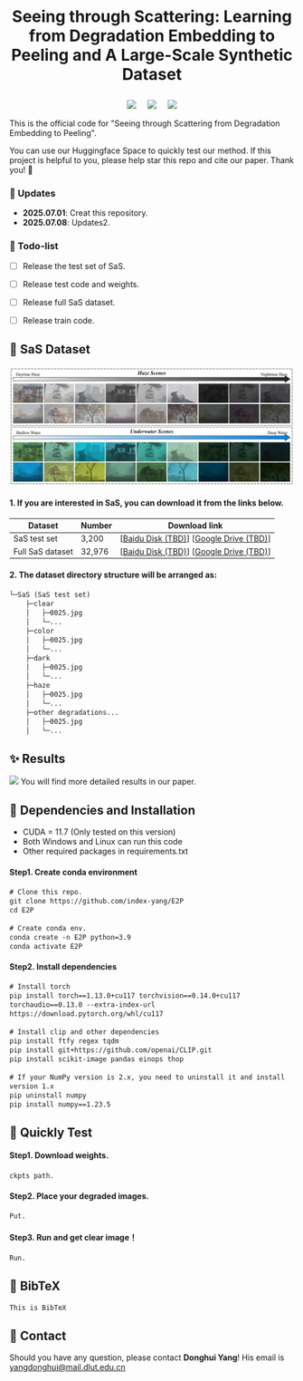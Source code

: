 # <p align=center> Seeing through Scattering: Learning from Degradation  Embedding to Peeling and A Large-Scale Synthetic Dataset </p>

<p align=center>
<a href='https://index-yang.github.io/E2P'><img src='https://img.shields.io/badge/Paper-arxiv-b31b1b.svg'></a> &nbsp;&nbsp;&nbsp;
<a href='https://index-yang.github.io/E2P'><img src='https://img.shields.io/badge/Project page-E2P-1bb41b.svg'></a> &nbsp;&nbsp;&nbsp;
<a href='https://huggingface.co/spaces/IndexYang/E2P-space'><img src='https://img.shields.io/badge/Space-Huggingface-ffd700.svg'></a>
</p>


This is the official code for "Seeing through Scattering from Degradation Embedding to Peeling".

You can use our Huggingface Space to quickly test our method. If this project is helpful to you, please help star this repo and cite our paper. Thank you! 🙏



### :mega: Updates
- **2025.07.01**: Creat this repository.
- **2025.07.08**: Updates2.
<!-- ### :sparkles: Highlights: 
- SaS
- E2P
- SOTA -->
### :page_facing_up: Todo-list
- [ ] Release the test set of SaS.
- [ ] Release test code and weights.
- [ ] Release full SaS dataset.
- [ ] Release train code.


## :rocket: SaS Dataset   
<!-- We will be made this dataset public as soon as possible! -->
<img src='./figures/dataset.png'>

<!-- <table align="center">
<thead>
<tr>
<th>Dataset</th>
<th>Number</th>
<th>Download link</th>
</tr>
</thead>
<tbody align="center">
<tr>
<td>SaS test set</td>
<td>3,200</td>
<td>[<a href="">Baidu Disk (TBD)</a>] [<a href="">Google Drive (TBD)</a>]</td>
</tr>
<tr>
<td>Full SaS dataset</td>
<td>32,976</td>
<td>[<a href="">Baidu Disk (TBD)</a>] [<a href="">Google Drive (TBD)</a>]</td>
</tr>
</tbody>
</table> -->
#### 1. If you are interested in SaS, you can download it from the links below.
| Dataset&#xA;           | Number&#xA; | Download link&#xA;                             |
| ---------------------- | ----------- | ---------------------------------------------- |
| SaS test set&#xA;     | 3,200&#xA;  | \[<a href="">Baidu Disk (TBD)</a>] \[<a href="">Google Drive (TBD)</a>]&#xA; |
| Full SaS dataset&#xA; | 32,976&#xA; | \[<a href="">Baidu Disk (TBD)</a>] \[<a href="">Google Drive (TBD)</a>]&#xA; |

#### 2. The dataset directory structure will be arranged as:
<!-- ```
SaS
  |- clear
    |- 1.png
    |- ...
``` -->
```
└─SaS (SaS test set)
    ├─clear
    │   ├─0025.jpg
    │   └─...
    ├─color
    │   ├─0025.jpg
    │   └─...
    ├─dark
    │   ├─0025.jpg
    │   └─...
    ├─haze
    │   ├─0025.jpg
    │   └─...
    ├─other degradations...
    │   ├─0025.jpg
    │   └─...
```

## :sparkles: Results
<!-- This is Results. -->
<img src='./figures/result.png'>
You will find more detailed results in our paper.


## :wrench: Dependencies and Installation
- CUDA = 11.7 (Only tested on this version)
- Both Windows and Linux can run this code
- Other required packages in requirements.txt
#### Step1. Create conda environment
```
# Clone this repo.
git clone https://github.com/index-yang/E2P
cd E2P

# Create conda env.
conda create -n E2P python=3.9
conda activate E2P
```
#### Step2. Install dependencies
```
# Install torch
pip install torch==1.13.0+cu117 torchvision==0.14.0+cu117 torchaudio==0.13.0 --extra-index-url https://download.pytorch.org/whl/cu117

# Install clip and other dependencies
pip install ftfy regex tqdm
pip install git+https://github.com/openai/CLIP.git
pip install scikit-image pandas einops thop

# If your NumPy version is 2.x, you need to uninstall it and install version 1.x
pip uninstall numpy
pip install numpy==1.23.5
```

    
## :runner: Quickly Test
<!-- ### Step1: Config Environment.
    Config. -->
#### Step1. Download weights.
    ckpts path.
#### Step2. Place your degraded images.
    Put.
#### Step3. Run and get clear image！
    Run.

<!--
## :computer: Train
### Train the Degradation Embedding
### Train the Degradation Peeling Network 
Please note that due to time, our training code is not fully sorted out yet, but it won't take long, so stay tuned.-->

## :book: BibTeX
    This is BibTeX

## :email: Contact
Should you have any question, please contact **Donghui Yang**! His email is yangdonghui@mail.dlut.edu.cn
